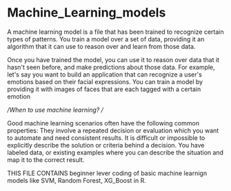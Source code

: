 # Machine_Learning_models

A machine learning model is a file that has been trained to recognize certain types of patterns. You train a model over a set of data, providing it an algorithm that it can use to reason over and learn from those data.

Once you have trained the model, you can use it to reason over data that it hasn't seen before, and make predictions about those data. For example, let's say you want to build an application that can recognize a user's emotions based on their facial expressions. You can train a model by providing it with images of faces that are each tagged with a certain emotion

*/When to use machine learning? /*


Good machine learning scenarios often have the following common properties:
They involve a repeated decision or evaluation which you want to automate and need consistent results.
It is difficult or impossible to explicitly describe the solution or criteria behind a decision.
You have labeled data, or existing examples where you can describe the situation and map it to the correct result.


THIS FILE CONTAINS beginner lever coding of basic machine learnign models like SVM, Random Forest, XG_Boost in R. 
